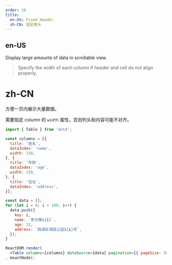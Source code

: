 ```yaml
---
order: 16
title:
  en-US: Fixed Header
  zh-CN: 固定表头
---
```


## en-US

Display large amounts of data in scrollable view.

> Specify the width of each column if header and cell do not align properly.

# zh-CN

方便一页内展示大量数据。

需要指定 column 的 `width` 属性，否则列头和内容可能不对齐。

````jsx
import { Table } from 'antd';

const columns = [{
  title: '姓名',
  dataIndex: 'name',
  width: 150,
}, {
  title: '年龄',
  dataIndex: 'age',
  width: 150,
}, {
  title: '住址',
  dataIndex: 'address',
}];

const data = [];
for (let i = 0; i < 100; i++) {
  data.push({
    key: i,
    name: `李大嘴${i}`,
    age: 32,
    address: `西湖区湖底公园${i}号`,
  });
}

ReactDOM.render(
  <Table columns={columns} dataSource={data} pagination={{ pageSize: 50 }} scroll={{ y: 240 }} />
, mountNode);
````
